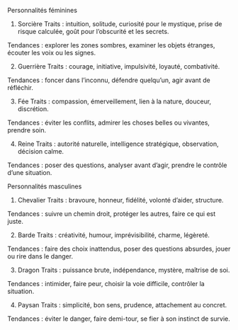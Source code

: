 Personnalités féminines

1. Sorcière
Traits : intuition, solitude, curiosité pour le mystique, prise de risque calculée, goût pour l’obscurité et les secrets.

Tendances : explorer les zones sombres, examiner les objets étranges, écouter les voix ou les signes.

2. Guerrière
Traits : courage, initiative, impulsivité, loyauté, combativité.

Tendances : foncer dans l’inconnu, défendre quelqu’un, agir avant de réfléchir.

3. Fée
Traits : compassion, émerveillement, lien à la nature, douceur, discrétion.

Tendances : éviter les conflits, admirer les choses belles ou vivantes, prendre soin.

4. Reine
Traits : autorité naturelle, intelligence stratégique, observation, décision calme.

Tendances : poser des questions, analyser avant d’agir, prendre le contrôle d’une situation.

Personnalités masculines

1. Chevalier
Traits : bravoure, honneur, fidélité, volonté d’aider, structure.

Tendances : suivre un chemin droit, protéger les autres, faire ce qui est juste.

2. Barde
Traits : créativité, humour, imprévisibilité, charme, légèreté.

Tendances : faire des choix inattendus, poser des questions absurdes, jouer ou rire dans le danger.

3. Dragon
Traits : puissance brute, indépendance, mystère, maîtrise de soi.

Tendances : intimider, faire peur, choisir la voie difficile, contrôler la situation.

4. Paysan
Traits : simplicité, bon sens, prudence, attachement au concret.

Tendances : éviter le danger, faire demi-tour, se fier à son instinct de survie.

